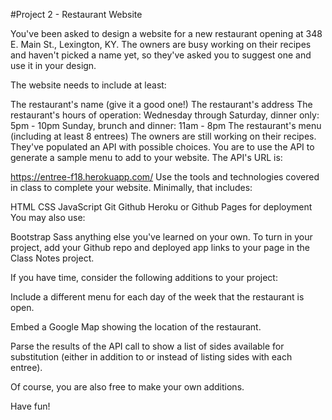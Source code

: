 #Project 2 - Restaurant Website


You've been asked to design a website for a new restaurant opening at 348 E. Main St., Lexington, KY. The owners are busy working on their recipes and haven't picked a name yet, so they've asked you to suggest one and use it in your design.

The website needs to include at least:

The restaurant's name (give it a good one!)
The restaurant's address
The restaurant's hours of operation: Wednesday through Saturday, dinner only: 5pm - 10pm Sunday, brunch and dinner: 11am - 8pm
The restaurant's menu (including at least 8 entrees)
The owners are still working on their recipes. They've populated an API with possible choices. You are to use the API to generate a sample menu to add to your website. The API's URL is:

https://entree-f18.herokuapp.com/
Use the tools and technologies covered in class to complete your website. Minimally, that includes:

HTML
CSS
JavaScript
Git
Github
Heroku or Github Pages for deployment
You may also use:

Bootstrap
Sass
anything else you've learned on your own.
To turn in your project, add your Github repo and deployed app links to your page in the Class Notes project.

If you have time, consider the following additions to your project:

Include a different menu for each day of the week that the restaurant is open.

Embed a Google Map showing the location of the restaurant.

Parse the results of the API call to show a list of sides available for substitution (either in addition to or instead of listing sides with each entree).

Of course, you are also free to make your own additions.

Have fun!
